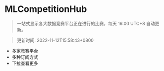# MLCompetitionHub

> 一站式显示各大数据竞赛平台正在进行的比赛，每天 16:00 UTC+8 自动更新。
  
> 更新时间: 2022-11-12T15:58:43+0800 

* 多家竞赛平台
* 多种订阅方式
* 下拉查看更多